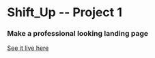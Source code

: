 # Shift_Up -- Project 1

### Make a professional looking landing page

[See it live here](https://stevenremenapp.github.io/feed/)

